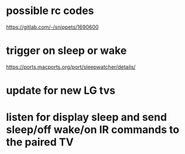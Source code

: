 
# possible rc codes
https://gitlab.com/-/snippets/1690600

# trigger on sleep or wake
https://ports.macports.org/port/sleepwatcher/details/

# update for new LG tvs
# listen for display sleep and send sleep/off wake/on IR commands to the paired TV

